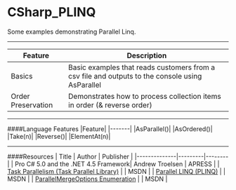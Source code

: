 # CSharp_PLINQ
Some examples demonstrating Parallel Linq.

---
|Feature |Description |
|--------|------------|
|Basics | Basic examples that reads customers from a csv file and outputs to the console using AsParallel |
|Order Preservation | Demonstrates how to process collection items in order (& reverse order) |


---
####Language Features
|Feature|
|-------|
|AsParallel()|
|AsOrdered()|
|Take(n)|
|Reverse()|
|ElementAt(n)|


---
####Resources
| Title | Author | Publisher |
|--------------|---------|--------|
| Pro C# 5.0 and the .NET 4.5 Framework| Andrew Troelsen | APRESS |
| [Task Parallelism (Task Parallel Library)](https://msdn.microsoft.com/en-us/library/dd537609(v=vs.110).aspx) |  | MSDN |
| [Parallel LINQ (PLINQ)](https://msdn.microsoft.com/en-us/library/dd460688(v=vs.110).aspx) |  | MSDN |
| [ParallelMergeOptions Enumeration](https://msdn.microsoft.com/en-us/library/system.linq.parallelmergeoptions(v=vs.100).aspx) |  | MSDN |
